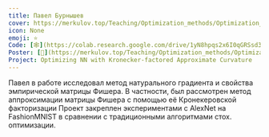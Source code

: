 ```yaml
---
title: Павел Бурнышев
cover: https://merkulov.top/Teaching/Optimization_methods/Optimization_methods____/Лучшие_проекты_по_оптимизации_2019/Павел_Бурнышев/burnyshev.png
icon: None
emoji: ⭐
Code: [🕸](https://colab.research.google.com/drive/1yN8hpqs2x6I0qGRSsd3InEMc8QVX8IrZ#scrollTo=z6XO0jUcXjRq)
Poster: [📎](https://merkulov.top/Teaching/Optimization_methods/Optimization_methods____/Лучшие_проекты_по_оптимизации_2019/Павел_Бурнышев/burnyshev.pdf)
Project: Optimizing NN with Kronecker-factored Approximate Curvature
---
```


Павел в работе исследовал метод натурального градиента и свойства эмпирической матрицы Фишера. В частности, был рассмотрен метод аппроксимации матрицы Фишера с помощью её Кронекеровской факторизации Проект закреплен экспериментами с AlexNet на FashionMNIST в сравнении с традиционными алгоритмами стох. оптимизации.
